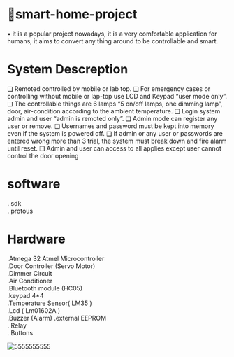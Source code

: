 # 🏡smart-home-project   
• it is a popular project nowadays, it is a very comfortable application 
for humans, it aims to convert any thing around to be controllable 
and smart.
# System Descreption
❑ Remoted controlled by mobile or lab top.
❑ For emergency cases or controlling without mobile or lap-top 
use LCD and Keypad “user mode only”.
❑ The controllable things are 6 lamps “5 on/off lamps, one 
dimming lamp”, door, air-condition according to the ambient 
temperature.
❑ Login system admin and user “admin is remoted only”.
❑ Admin mode can register any user or remove.
❑ Usernames and password must be kept into memory even if 
the system is powered off.
❑ If admin or any user or passwords are entered wrong more 
than 3 trial, the system must break down and fire alarm until 
reset.
❑ Admin and user can access to all applies except user cannot 
control the door opening
# software 
. sdk  
. protous   

# Hardware  
.Atmega 32 Atmel Microcontroller  
.Door Controller (Servo Motor)     
.Dimmer Circuit   
.Air Conditioner   
.Bluetooth module (HC05)  
.keypad 4*4   
.Temperature Sensor( LM35 )  
.Lcd ( Lm01602A )  
.Buzzer (Alarm) 
.external EEPROM  
. Relay  
. Buttons  

![5555555555](https://github.com/faatthy/smart-home-project/assets/110846097/b41f74f4-0541-481c-848b-d6f81cd47e6e)
